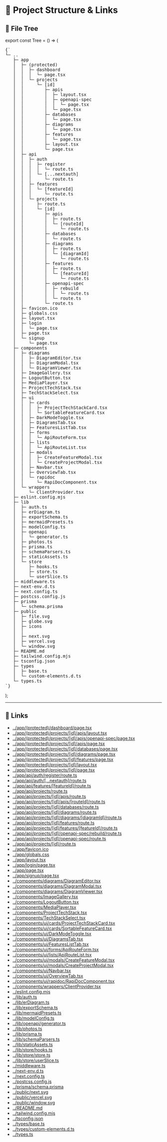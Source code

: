 # 📁 Project Structure & Links

## 🧱 File Tree

export const Tree = () => (
  <pre>{`
└─ ..
   ├─ app
   │  ├─ (protected)
   │  │  ├─ dashboard
   │  │  │  └─ page.tsx
   │  │  └─ projects
   │  │     └─ [id]
   │  │        ├─ apis
   │  │        │  ├─ layout.tsx
   │  │        │  ├─ openapi-spec
   │  │        │  │  └─ page.tsx
   │  │        │  └─ page.tsx
   │  │        ├─ databases
   │  │        │  └─ page.tsx
   │  │        ├─ diagrams
   │  │        │  └─ page.tsx
   │  │        ├─ features
   │  │        │  └─ page.tsx
   │  │        ├─ layout.tsx
   │  │        └─ page.tsx
   │  ├─ api
   │  │  ├─ auth
   │  │  │  ├─ register
   │  │  │  │  └─ route.ts
   │  │  │  └─ [...nextauth]
   │  │  │     └─ route.ts
   │  │  ├─ features
   │  │  │  └─ [featureId]
   │  │  │     └─ route.ts
   │  │  └─ projects
   │  │     ├─ route.ts
   │  │     └─ [id]
   │  │        ├─ apis
   │  │        │  ├─ route.ts
   │  │        │  └─ [routeId]
   │  │        │     └─ route.ts
   │  │        ├─ databases
   │  │        │  └─ route.ts
   │  │        ├─ diagrams
   │  │        │  ├─ route.ts
   │  │        │  └─ [diagramId]
   │  │        │     └─ route.ts
   │  │        ├─ features
   │  │        │  ├─ route.ts
   │  │        │  └─ [featureId]
   │  │        │     └─ route.ts
   │  │        ├─ openapi-spec
   │  │        │  ├─ rebuild
   │  │        │  │  └─ route.ts
   │  │        │  └─ route.ts
   │  │        └─ route.ts
   │  ├─ favicon.ico
   │  ├─ globals.css
   │  ├─ layout.tsx
   │  ├─ login
   │  │  └─ page.tsx
   │  ├─ page.tsx
   │  └─ signup
   │     └─ page.tsx
   ├─ components
   │  ├─ diagrams
   │  │  ├─ DiagramEditor.tsx
   │  │  ├─ DiagramModal.tsx
   │  │  └─ DiagramViewer.tsx
   │  ├─ ImageGallery.tsx
   │  ├─ LogoutButton.tsx
   │  ├─ MediaPlayer.tsx
   │  ├─ ProjectTechStack.tsx
   │  ├─ TechStackSelect.tsx
   │  ├─ ui
   │  │  ├─ cards
   │  │  │  ├─ ProjectTechStackCard.tsx
   │  │  │  └─ SortableFeatureCard.tsx
   │  │  ├─ DarkModeToggle.tsx
   │  │  ├─ DiagramsTab.tsx
   │  │  ├─ FeaturesListTab.tsx
   │  │  ├─ forms
   │  │  │  └─ ApiRouteForm.tsx
   │  │  ├─ lists
   │  │  │  └─ ApiRouteList.tsx
   │  │  ├─ modals
   │  │  │  ├─ CreateFeatureModal.tsx
   │  │  │  └─ CreateProjectModal.tsx
   │  │  ├─ Navbar.tsx
   │  │  ├─ OverviewTab.tsx
   │  │  └─ rapidoc
   │  │     └─ RapiDocComponent.tsx
   │  └─ wrappers
   │     └─ ClientProvider.tsx
   ├─ eslint.config.mjs
   ├─ lib
   │  ├─ auth.ts
   │  ├─ erDiagram.ts
   │  ├─ exportSchema.ts
   │  ├─ mermaidPresets.ts
   │  ├─ modelConfig.ts
   │  ├─ openapi
   │  │  └─ generator.ts
   │  ├─ photos.ts
   │  ├─ prisma.ts
   │  ├─ schemaParsers.ts
   │  ├─ staticAssets.ts
   │  └─ store
   │     ├─ hooks.ts
   │     ├─ store.ts
   │     └─ userSlice.ts
   ├─ middleware.ts
   ├─ next-env.d.ts
   ├─ next.config.ts
   ├─ postcss.config.js
   ├─ prisma
   │  └─ schema.prisma
   ├─ public
   │  ├─ file.svg
   │  ├─ globe.svg
   │  ├─ icons
   │  │  
   │  ├─ next.svg
   │  ├─ vercel.svg
   │  └─ window.svg
   ├─ README.md
   ├─ tailwind.config.mjs
   ├─ tsconfig.json
   ├─ types
   │  ├─ base.ts
   │  └─ custom-elements.d.ts
   └─ types.ts
`}</pre>
);

<Tree />

---

## 🔗 Links

- [../app/(protected)/dashboard/page.tsx](<https://github.com/Cstannahill/project-flow/tree/main/../app/(protected)/dashboard/page.tsx>)
- [../app/(protected)/projects/[id]/apis/layout.tsx](<https://github.com/Cstannahill/project-flow/tree/main/../app/(protected)/projects/%5Bid%5D/apis/layout.tsx>)
- [../app/(protected)/projects/[id]/apis/openapi-spec/page.tsx](<https://github.com/Cstannahill/project-flow/tree/main/../app/(protected)/projects/%5Bid%5D/apis/openapi-spec/page.tsx>)
- [../app/(protected)/projects/[id]/apis/page.tsx](<https://github.com/Cstannahill/project-flow/tree/main/../app/(protected)/projects/%5Bid%5D/apis/page.tsx>)
- [../app/(protected)/projects/[id]/databases/page.tsx](<https://github.com/Cstannahill/project-flow/tree/main/../app/(protected)/projects/%5Bid%5D/databases/page.tsx>)
- [../app/(protected)/projects/[id]/diagrams/page.tsx](<https://github.com/Cstannahill/project-flow/tree/main/../app/(protected)/projects/%5Bid%5D/diagrams/page.tsx>)
- [../app/(protected)/projects/[id]/features/page.tsx](<https://github.com/Cstannahill/project-flow/tree/main/../app/(protected)/projects/%5Bid%5D/features/page.tsx>)
- [../app/(protected)/projects/[id]/layout.tsx](<https://github.com/Cstannahill/project-flow/tree/main/../app/(protected)/projects/%5Bid%5D/layout.tsx>)
- [../app/(protected)/projects/[id]/page.tsx](<https://github.com/Cstannahill/project-flow/tree/main/../app/(protected)/projects/%5Bid%5D/page.tsx>)
- [../app/api/auth/register/route.ts](https://github.com/Cstannahill/project-flow/tree/main/../app/api/auth/register/route.ts)
- [../app/api/auth/[...nextauth]/route.ts](https://github.com/Cstannahill/project-flow/tree/main/../app/api/auth/%5B...nextauth%5D/route.ts)
- [../app/api/features/[featureId]/route.ts](https://github.com/Cstannahill/project-flow/tree/main/../app/api/features/%5BfeatureId%5D/route.ts)
- [../app/api/projects/route.ts](https://github.com/Cstannahill/project-flow/tree/main/../app/api/projects/route.ts)
- [../app/api/projects/[id]/apis/route.ts](https://github.com/Cstannahill/project-flow/tree/main/../app/api/projects/%5Bid%5D/apis/route.ts)
- [../app/api/projects/[id]/apis/[routeId]/route.ts](https://github.com/Cstannahill/project-flow/tree/main/../app/api/projects/%5Bid%5D/apis/%5BrouteId%5D/route.ts)
- [../app/api/projects/[id]/databases/route.ts](https://github.com/Cstannahill/project-flow/tree/main/../app/api/projects/%5Bid%5D/databases/route.ts)
- [../app/api/projects/[id]/diagrams/route.ts](https://github.com/Cstannahill/project-flow/tree/main/../app/api/projects/%5Bid%5D/diagrams/route.ts)
- [../app/api/projects/[id]/diagrams/[diagramId]/route.ts](https://github.com/Cstannahill/project-flow/tree/main/../app/api/projects/%5Bid%5D/diagrams/%5BdiagramId%5D/route.ts)
- [../app/api/projects/[id]/features/route.ts](https://github.com/Cstannahill/project-flow/tree/main/../app/api/projects/%5Bid%5D/features/route.ts)
- [../app/api/projects/[id]/features/[featureId]/route.ts](https://github.com/Cstannahill/project-flow/tree/main/../app/api/projects/%5Bid%5D/features/%5BfeatureId%5D/route.ts)
- [../app/api/projects/[id]/openapi-spec/rebuild/route.ts](https://github.com/Cstannahill/project-flow/tree/main/../app/api/projects/%5Bid%5D/openapi-spec/rebuild/route.ts)
- [../app/api/projects/[id]/openapi-spec/route.ts](https://github.com/Cstannahill/project-flow/tree/main/../app/api/projects/%5Bid%5D/openapi-spec/route.ts)
- [../app/api/projects/[id]/route.ts](https://github.com/Cstannahill/project-flow/tree/main/../app/api/projects/%5Bid%5D/route.ts)
- [../app/favicon.ico](https://github.com/Cstannahill/project-flow/tree/main/../app/favicon.ico)
- [../app/globals.css](https://github.com/Cstannahill/project-flow/tree/main/../app/globals.css)
- [../app/layout.tsx](https://github.com/Cstannahill/project-flow/tree/main/../app/layout.tsx)
- [../app/login/page.tsx](https://github.com/Cstannahill/project-flow/tree/main/../app/login/page.tsx)
- [../app/page.tsx](https://github.com/Cstannahill/project-flow/tree/main/../app/page.tsx)
- [../app/signup/page.tsx](https://github.com/Cstannahill/project-flow/tree/main/../app/signup/page.tsx)
- [../components/diagrams/DiagramEditor.tsx](https://github.com/Cstannahill/project-flow/tree/main/../components/diagrams/DiagramEditor.tsx)
- [../components/diagrams/DiagramModal.tsx](https://github.com/Cstannahill/project-flow/tree/main/../components/diagrams/DiagramModal.tsx)
- [../components/diagrams/DiagramViewer.tsx](https://github.com/Cstannahill/project-flow/tree/main/../components/diagrams/DiagramViewer.tsx)
- [../components/ImageGallery.tsx](https://github.com/Cstannahill/project-flow/tree/main/../components/ImageGallery.tsx)
- [../components/LogoutButton.tsx](https://github.com/Cstannahill/project-flow/tree/main/../components/LogoutButton.tsx)
- [../components/MediaPlayer.tsx](https://github.com/Cstannahill/project-flow/tree/main/../components/MediaPlayer.tsx)
- [../components/ProjectTechStack.tsx](https://github.com/Cstannahill/project-flow/tree/main/../components/ProjectTechStack.tsx)
- [../components/TechStackSelect.tsx](https://github.com/Cstannahill/project-flow/tree/main/../components/TechStackSelect.tsx)
- [../components/ui/cards/ProjectTechStackCard.tsx](https://github.com/Cstannahill/project-flow/tree/main/../components/ui/cards/ProjectTechStackCard.tsx)
- [../components/ui/cards/SortableFeatureCard.tsx](https://github.com/Cstannahill/project-flow/tree/main/../components/ui/cards/SortableFeatureCard.tsx)
- [../components/ui/DarkModeToggle.tsx](https://github.com/Cstannahill/project-flow/tree/main/../components/ui/DarkModeToggle.tsx)
- [../components/ui/DiagramsTab.tsx](https://github.com/Cstannahill/project-flow/tree/main/../components/ui/DiagramsTab.tsx)
- [../components/ui/FeaturesListTab.tsx](https://github.com/Cstannahill/project-flow/tree/main/../components/ui/FeaturesListTab.tsx)
- [../components/ui/forms/ApiRouteForm.tsx](https://github.com/Cstannahill/project-flow/tree/main/../components/ui/forms/ApiRouteForm.tsx)
- [../components/ui/lists/ApiRouteList.tsx](https://github.com/Cstannahill/project-flow/tree/main/../components/ui/lists/ApiRouteList.tsx)
- [../components/ui/modals/CreateFeatureModal.tsx](https://github.com/Cstannahill/project-flow/tree/main/../components/ui/modals/CreateFeatureModal.tsx)
- [../components/ui/modals/CreateProjectModal.tsx](https://github.com/Cstannahill/project-flow/tree/main/../components/ui/modals/CreateProjectModal.tsx)
- [../components/ui/Navbar.tsx](https://github.com/Cstannahill/project-flow/tree/main/../components/ui/Navbar.tsx)
- [../components/ui/OverviewTab.tsx](https://github.com/Cstannahill/project-flow/tree/main/../components/ui/OverviewTab.tsx)
- [../components/ui/rapidoc/RapiDocComponent.tsx](https://github.com/Cstannahill/project-flow/tree/main/../components/ui/rapidoc/RapiDocComponent.tsx)
- [../components/wrappers/ClientProvider.tsx](https://github.com/Cstannahill/project-flow/tree/main/../components/wrappers/ClientProvider.tsx)
- [../eslint.config.mjs](https://github.com/Cstannahill/project-flow/tree/main/../eslint.config.mjs)
- [../lib/auth.ts](https://github.com/Cstannahill/project-flow/tree/main/../lib/auth.ts)
- [../lib/erDiagram.ts](https://github.com/Cstannahill/project-flow/tree/main/../lib/erDiagram.ts)
- [../lib/exportSchema.ts](https://github.com/Cstannahill/project-flow/tree/main/../lib/exportSchema.ts)
- [../lib/mermaidPresets.ts](https://github.com/Cstannahill/project-flow/tree/main/../lib/mermaidPresets.ts)
- [../lib/modelConfig.ts](https://github.com/Cstannahill/project-flow/tree/main/../lib/modelConfig.ts)
- [../lib/openapi/generator.ts](https://github.com/Cstannahill/project-flow/tree/main/../lib/openapi/generator.ts)
- [../lib/photos.ts](https://github.com/Cstannahill/project-flow/tree/main/../lib/photos.ts)
- [../lib/prisma.ts](https://github.com/Cstannahill/project-flow/tree/main/../lib/prisma.ts)
- [../lib/schemaParsers.ts](https://github.com/Cstannahill/project-flow/tree/main/../lib/schemaParsers.ts)
- [../lib/staticAssets.ts](https://github.com/Cstannahill/project-flow/tree/main/../lib/staticAssets.ts)
- [../lib/store/hooks.ts](https://github.com/Cstannahill/project-flow/tree/main/../lib/store/hooks.ts)
- [../lib/store/store.ts](https://github.com/Cstannahill/project-flow/tree/main/../lib/store/store.ts)
- [../lib/store/userSlice.ts](https://github.com/Cstannahill/project-flow/tree/main/../lib/store/userSlice.ts)
- [../middleware.ts](https://github.com/Cstannahill/project-flow/tree/main/../middleware.ts)
- [../next-env.d.ts](https://github.com/Cstannahill/project-flow/tree/main/../next-env.d.ts)
- [../next.config.ts](https://github.com/Cstannahill/project-flow/tree/main/../next.config.ts)
- [../postcss.config.js](https://github.com/Cstannahill/project-flow/tree/main/../postcss.config.js)
- [../prisma/schema.prisma](https://github.com/Cstannahill/project-flow/tree/main/../prisma/schema.prisma)
- [../public/next.svg](https://github.com/Cstannahill/project-flow/tree/main/../public/next.svg)
- [../public/vercel.svg](https://github.com/Cstannahill/project-flow/tree/main/../public/vercel.svg)
- [../public/window.svg](https://github.com/Cstannahill/project-flow/tree/main/../public/window.svg)
- [../README.md](https://github.com/Cstannahill/project-flow/tree/main/../README.md)
- [../tailwind.config.mjs](https://github.com/Cstannahill/project-flow/tree/main/../tailwind.config.mjs)
- [../tsconfig.json](https://github.com/Cstannahill/project-flow/tree/main/../tsconfig.json)
- [../types/base.ts](https://github.com/Cstannahill/project-flow/tree/main/../types/base.ts)
- [../types/custom-elements.d.ts](https://github.com/Cstannahill/project-flow/tree/main/../types/custom-elements.d.ts)
- [../types.ts](https://github.com/Cstannahill/project-flow/tree/main/../types.ts)
